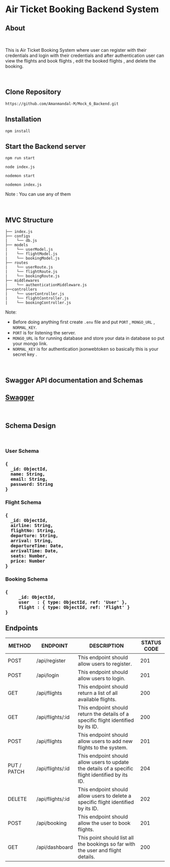 # Air Ticket Booking Backend System

## About

<br>

This is Air Ticket Booking System where user can register with their credentials and login with their credentials and after authentication user can view the flights and book flights , edit the booked flights , and delete the booking.

<br>

## Clone Repository 

```
https://github.com/Amanmandal-M/Mock_6_Backend.git
```


## Installation

```
npm install
```

## Start the Backend server 

```
npm run start
```
```
node index.js
```
```
nodemon start
``` 
```
nodemon index.js
```

Note : You can use any of them 

<br>

##  MVC Structure

```
├── index.js
├── configs
|    └── db.js
├── models
|    └── userModel.js
|    └── flightModel.js
|    └── bookingModel.js
├── routes
|    └── userRoute.js
|    └── flightRoute.js
|    └── bookingRoute.js
├── middlewares
|    └── authenticationMiddleware.js
├──controllers
|    └── userController.js
|    └── flightController.js
|    └── bookingController.js
```

Note: 

- Before doing anything first create `.env` file and put `PORT` , `MONGO_URL` , `NORMAL_KEY`.
- `PORT` is for listening the server.
- `MONGO_URL` is for running database and store your data in database so put your mongo link.
- `NORMAL_KEY` is for authentication jsonwebtoken so basically this is your secret key .

<br>

## Swagger API documentation and Schemas

<strong>
<h2>
<a href="hhttps://air-ticket-booking-vn6t.onrender.com/api-docs/" target="_blank">Swagger</a>
</h2>
</strong>

<br>

## Schema Design

<br>

<h3><strong>User Schema</strong><h3>

```
{
  _id: ObjectId,
  name: String,
  email: String,
  password: String
}
```

<h3><strong>Flight Schema</strong><h3>

```
{
  _id: ObjectId,
  airline: String,
  flightNo: String,
  departure: String,
  arrival: String,
  departureTime: Date,
  arrivalTime: Date,
  seats: Number,
  price: Number
}
```

<h3><strong>Booking Schema</strong><h3>

```
{
	 _id: ObjectId,
	 user   : { type: ObjectId, ref: 'User' },
	 flight : { type: ObjectId, ref: 'Flight' }
}

```

## Endpoints

<table>
    <thead>
        <tr>
            <th>METHOD</th>
            <th>ENDPOINT</th>
            <th>DESCRIPTION</th>
            <th>STATUS CODE</th>
        </tr>
    </thead>
    <tbody>
        <tr>
            <td>POST</td>
            <td>/api/register</td>
            <td>This endpoint should allow users to register.</td>
            <td>201</td>
        </tr>
        <tr>
            <td>POST</td>
            <td>/api/login</td>
            <td>This endpoint should allow users to login.</td>
            <td>201</td>
        </tr>
        <tr>
            <td>GET</td>
            <td>/api/flights</td>
            <td>This endpoint should return a list of all available flights.</td>
            <td>200</td>
        </tr>
        <tr>
            <td>GET</td>
            <td>/api/flights/:id</td>
            <td>This endpoint should return the details of a specific flight identified by its ID.</td>
            <td>200</td>
        </tr>
        <tr>
            <td>POST</td>
            <td>/api/flights</td>
            <td>This endpoint should allow users to add new flights to the system.</td>
            <td>201</td>
        </tr>
        <tr>
            <td>PUT / PATCH</td>
            <td>/api/flights/:id</td>
            <td>This endpoint should allow users to update the details of a specific flight identified by its ID.</td>
            <td>204</td>
        </tr>
        <tr>
            <td>DELETE</td>
            <td>/api/flights/:id</td>
            <td>This endpoint should allow users to delete a specific flight identified by its ID.</td>
            <td>202</td>
        </tr>
        <tr>
            <td>POST</td>
            <td>/api/booking</td>
            <td>This endpoint should allow the user to book flights.</td>
            <td>201</td>
        </tr>
        <tr>
            <td>GET</td>
            <td>/api/dashboard</td>
            <td>This point should list all the bookings so far with the user and flight details.</td>
            <td>200</td>
        </tr>
    </tbody>
</table>



